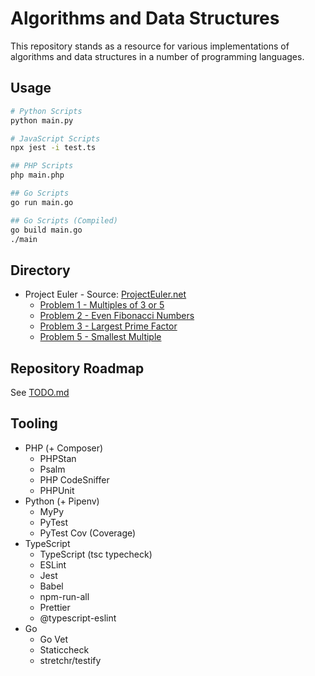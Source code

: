 # Algorithms and Data Structures

This repository stands as a resource for various implementations of algorithms and data structures in a number of programming languages.

## Usage

```bash
# Python Scripts
python main.py

# JavaScript Scripts
npx jest -i test.ts

## PHP Scripts
php main.php

## Go Scripts
go run main.go

## Go Scripts (Compiled)
go build main.go
./main
```

## Directory

- Project Euler - Source: [ProjectEuler.net](https://projecteuler.net)
  - [Problem 1 - Multiples of 3 or 5](./project-euler/problem-1/)
  - [Problem 2 - Even Fibonacci Numbers](./project-euler/problem-2/)
  - [Problem 3 - Largest Prime Factor](./project-euler/problem-3/)
  - [Problem 5 - Smallest Multiple](./project-euler/problem-5/)

## Repository Roadmap

See [TODO.md](./TODO.md)

## Tooling

- PHP (+ Composer)
  - PHPStan
  - Psalm
  - PHP CodeSniffer
  - PHPUnit
- Python (+ Pipenv)
  - MyPy
  - PyTest
  - PyTest Cov (Coverage)
- TypeScript
  - TypeScript (tsc typecheck)
  - ESLint
  - Jest
  - Babel
  - npm-run-all
  - Prettier
  - @typescript-eslint
- Go
  - Go Vet
  - Staticcheck
  - stretchr/testify
